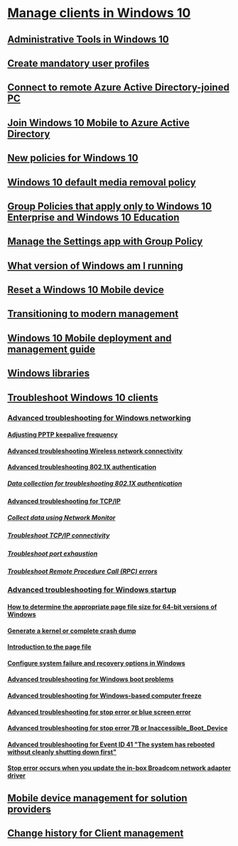 # [Manage clients in Windows 10](index.md)
## [Administrative Tools in Windows 10](administrative-tools-in-windows-10.md)
## [Create mandatory user profiles](mandatory-user-profile.md)
## [Connect to remote Azure Active Directory-joined PC](connect-to-remote-aadj-pc.md)
## [Join Windows 10 Mobile to Azure Active Directory](join-windows-10-mobile-to-azure-active-directory.md)
## [New policies for Windows 10](new-policies-for-windows-10.md)
## [Windows 10 default media removal policy](change-default-removal-policy-external-storage-media.md)
## [Group Policies that apply only to Windows 10 Enterprise and Windows 10 Education](group-policies-for-enterprise-and-education-editions.md)
## [Manage the Settings app with Group Policy](manage-settings-app-with-group-policy.md)
## [What version of Windows am I running](windows-version-search.md)
## [Reset a Windows 10 Mobile device](reset-a-windows-10-mobile-device.md)
## [Transitioning to modern management](manage-windows-10-in-your-organization-modern-management.md)
## [Windows 10 Mobile deployment and management guide](windows-10-mobile-and-mdm.md)
## [Windows libraries](windows-libraries.md)
## [Troubleshoot Windows 10 clients](windows-10-support-solutions.md)
### [Advanced troubleshooting for Windows networking](troubleshoot-networking.md)
#### [Adjusting PPTP keepalive frequency](adjust-pptp-keepalive-frequency.md)
#### [Advanced troubleshooting Wireless network connectivity](advanced-troubleshooting-wireless-network-connectivity.md)
#### [Advanced troubleshooting 802.1X authentication](advanced-troubleshooting-802-authentication.md)
##### [Data collection for troubleshooting 802.1X authentication](data-collection-for-802-authentication.md)
#### [Advanced troubleshooting for TCP/IP](troubleshoot-tcpip.md)
##### [Collect data using Network Monitor](troubleshoot-tcpip-netmon.md)
##### [Troubleshoot TCP/IP connectivity](troubleshoot-tcpip-connectivity.md)
##### [Troubleshoot port exhaustion](troubleshoot-tcpip-port-exhaust.md)
##### [Troubleshoot Remote Procedure Call (RPC) errors](troubleshoot-tcpip-rpc-errors.md)
### [Advanced troubleshooting for Windows startup](troubleshoot-windows-startup.md)
#### [How to determine the appropriate page file size for 64-bit versions of Windows](determine-appropriate-page-file-size.md)
#### [Generate a kernel or complete crash dump](generate-kernel-or-complete-crash-dump.md)
#### [Introduction to the page file](introduction-page-file.md)
#### [Configure system failure and recovery options in Windows](system-failure-recovery-options.md)
#### [Advanced troubleshooting for Windows boot problems](advanced-troubleshooting-boot-problems.md)
#### [Advanced troubleshooting for Windows-based computer freeze](troubleshoot-windows-freeze.md)
#### [Advanced troubleshooting for stop error or blue screen error](troubleshoot-stop-errors.md)
#### [Advanced troubleshooting for stop error 7B or Inaccessible_Boot_Device](troubleshoot-inaccessible-boot-device.md)
#### [Advanced troubleshooting for Event ID 41 "The system has rebooted without cleanly shutting down first"](troubleshoot-event-id-41-restart.md)
#### [Stop error occurs when you update the in-box Broadcom network adapter driver](troubleshoot-stop-error-on-broadcom-driver-update.md)
## [Mobile device management for solution providers](mdm/index.md)
## [Change history for Client management](change-history-for-client-management.md)
